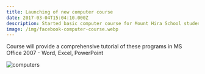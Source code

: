 ```yaml
---
title: Launching of new computer course
date: 2017-03-04T15:04:10.000Z
description: Started basic computer course for Mount Hira School students.
image: /img/facebook-computer-course.webp
---
```


Course will provide a comprehensive tutorial of these programs in MS Office 2007 - Word, Excel, PowerPoint

![computers](/img/facebook-computer-course.webp)
